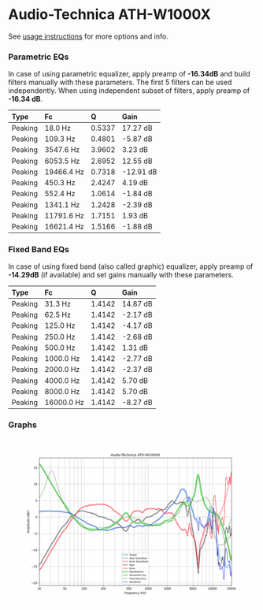 # Audio-Technica ATH-W1000X
See [usage instructions](https://github.com/jaakkopasanen/AutoEq#usage) for more options and info.

### Parametric EQs
In case of using parametric equalizer, apply preamp of **-16.34dB** and build filters manually
with these parameters. The first 5 filters can be used independently.
When using independent subset of filters, apply preamp of **-16.34 dB**.

| Type    | Fc         |      Q | Gain      |
|:--------|:-----------|:-------|:----------|
| Peaking | 18.0 Hz    | 0.5337 | 17.27 dB  |
| Peaking | 109.3 Hz   | 0.4801 | -5.87 dB  |
| Peaking | 3547.6 Hz  | 3.9602 | 3.23 dB   |
| Peaking | 6053.5 Hz  | 2.6952 | 12.55 dB  |
| Peaking | 19466.4 Hz | 0.7318 | -12.91 dB |
| Peaking | 450.3 Hz   | 2.4247 | 4.19 dB   |
| Peaking | 552.4 Hz   | 1.0614 | -1.84 dB  |
| Peaking | 1341.1 Hz  | 1.2428 | -2.39 dB  |
| Peaking | 11791.6 Hz | 1.7151 | 1.93 dB   |
| Peaking | 16621.4 Hz | 1.5166 | -1.88 dB  |

### Fixed Band EQs
In case of using fixed band (also called graphic) equalizer, apply preamp of **-14.29dB**
(if available) and set gains manually with these parameters.

| Type    | Fc         |      Q | Gain     |
|:--------|:-----------|:-------|:---------|
| Peaking | 31.3 Hz    | 1.4142 | 14.87 dB |
| Peaking | 62.5 Hz    | 1.4142 | -2.17 dB |
| Peaking | 125.0 Hz   | 1.4142 | -4.17 dB |
| Peaking | 250.0 Hz   | 1.4142 | -2.68 dB |
| Peaking | 500.0 Hz   | 1.4142 | 1.31 dB  |
| Peaking | 1000.0 Hz  | 1.4142 | -2.77 dB |
| Peaking | 2000.0 Hz  | 1.4142 | -2.37 dB |
| Peaking | 4000.0 Hz  | 1.4142 | 5.70 dB  |
| Peaking | 8000.0 Hz  | 1.4142 | 5.70 dB  |
| Peaking | 16000.0 Hz | 1.4142 | -8.27 dB |

### Graphs
![](./Audio-Technica%20ATH-W1000X.png)